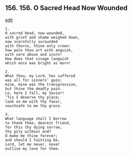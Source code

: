 
## 156.  156. O Sacred Head Now Wounded
[edit](https://docs.google.com/document/d/1pXDs5Vetsp1roQTGnWvK_HHQULWYBOLf/edit?mode=html)






    1.
    O sacred Head, now wounded,
    with grief and shame weighed down,
    now scornfully surounded
    with thorns, thine only crown:
    how pale thou art with anguish,
    with sore abuse and scorn!
    How does that visage languish
    which once was bright as morn!

    2.
    What thou, my Lord, has suffered
    was all for sinners’ gain;
    mine, mine was the transgression,
    but thine the deadly pain.
    Lo, here I fall, my Savior!
    ‘Tis I deserve thy place;
    look on me with thy favor,
    vouchsafe to me thy grace.

    3.
    What language shall I borrow
    to thank thee, dearest friend,
    for this thy dying sorrow,
    thy pity without end?
    O make me thine forever;
    and should I fainting be,
    Lord, let me never, never
    outlive my love for thee.

